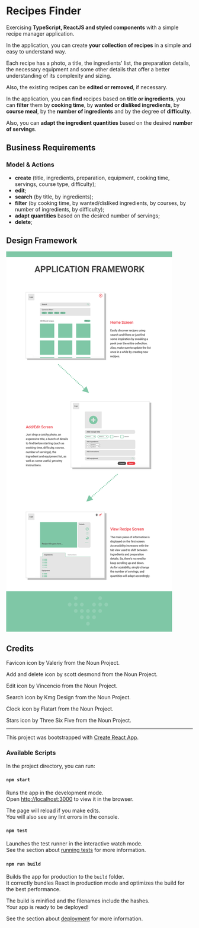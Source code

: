 # Recipes Finder

Exercising **TypeScript, ReactJS and styled components** with a 
simple recipe manager application. 

In the application, you can create **your collection of recipes** 
in a simple and easy to understand way. 

Each recipe has a photo, a title, the ingredients' list, the 
preparation details, the necessary equipment and some other 
details that offer a better understanding of its complexity and 
sizing. 

Also, the existing recipes can be **edited or removed**, if necessary.  

In the application, you can **find** recipes based on **title or 
ingredients**, you can **filter** them by **cooking time**, by 
**wanted or disliked ingredients**, by **course meal**, by the 
**number of ingredients** and by the degree of **difficulty**. 

Also, you can **adapt the ingredient quantities** based on the 
desired **number of servings**.  


## Business Requirements
### Model & Actions
* **create** (title, ingredients, preparation, equipment, 
cooking time, servings, course type, difficulty);
* **edit**;
* **search** (by title, by ingredients);
* **filter** (by cooking time, by wanted/disliked ingredients, 
by courses, by number of ingredients, by difficulty);
* **adapt quantities** based on the desired number of servings;
* **delete**;


## Design Framework
![Recipes App](recipes-app-framework.png?raw=true "Recipes App Framework")


## Credits
Favicon icon by Valeriy from the Noun Project.

Add and delete icon by scott desmond from the Noun Project.

Edit icon by Vincencio from the Noun Project.

Search icon by Kmg Design from the Noun Project.

Clock icon by Flatart from the Noun Project.

Stars icon by Three Six Five from the Noun Project.

___
This project was bootstrapped with [Create React App](https://github.com/facebook/create-react-app).

### Available Scripts

In the project directory, you can run:

#### `npm start`

Runs the app in the development mode.<br />
Open [http://localhost:3000](http://localhost:3000) to view it in the browser.

The page will reload if you make edits.<br />
You will also see any lint errors in the console.

#### `npm test`

Launches the test runner in the interactive watch mode.<br />
See the section about [running tests](https://facebook.github.io/create-react-app/docs/running-tests) for more information.

#### `npm run build`

Builds the app for production to the `build` folder.<br />
It correctly bundles React in production mode and optimizes the build for the best performance.

The build is minified and the filenames include the hashes.<br />
Your app is ready to be deployed!

See the section about [deployment](https://facebook.github.io/create-react-app/docs/deployment) for more information.
